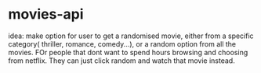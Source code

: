 # movies-api

idea: make option for user to get a randomised movie, either from a specific category( thriller, romance, comedy...), or a random option from all the movies. FOr people that dont want to spend hours browsing and choosing from netflix. They can just click random and watch that movie instead.
